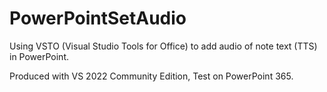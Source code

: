 # PowerPointSetAudio

Using VSTO (Visual Studio Tools for Office) to add audio of note text (TTS) in PowerPoint.

Produced with VS 2022 Community Edition, Test on PowerPoint 365.
